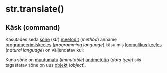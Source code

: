 # str.translate\(\)

## Käsk \(command\)

Kasutades seda [sõne](../) \(_str_\) [meetodit](../../../../terminid/sonastik/meetod-method.md) \(_method_\) anname [programeerimiskeeles](../../../../terminid/sonastik/programmeerimiskeel-programming-language.md) \(_programming language_\) käsu mis [loomulikus keeles](../../../../terminid/sonastik/loomulik-keel-natural-language.md) \(_natural language_\) on väljendatav kui: 

Kuna sõne on [muutumatu](../../../../terminid/sonastik/muutumatu-immutable.md) \(_immutable_\) [andmetüüp](../../../../terminid/sonastik/andmetueuep-datatype.md) \(_data type_\) siis tagastatav sõne on uus [objekt](../../../../terminid/sonastik/objekt-object.md) \(_object_\). 

